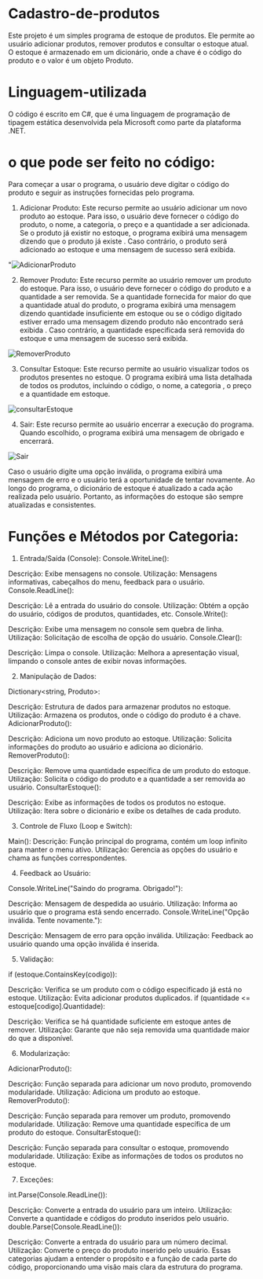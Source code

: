 # Cadastro-de-produtos
Este projeto é um simples programa de estoque de produtos. Ele permite ao usuário adicionar produtos, remover produtos e consultar o estoque atual. O estoque é armazenado em um dicionário, onde a chave é o código do produto e o valor é um objeto Produto.
# Linguagem-utilizada
O código é escrito em C#, que é uma linguagem de programação de tipagem estática desenvolvida pela Microsoft como parte da plataforma .NET.
# o que pode ser feito no código:

Para começar a usar o programa, o usuário deve digitar o código do produto e seguir as instruções fornecidas pelo programa.



1.	Adicionar Produto: Este recurso permite ao usuário adicionar um novo produto ao estoque. Para isso, o usuário deve fornecer o código do produto, o nome, a categoria, o preço e a quantidade a ser adicionada. Se o produto já existir no estoque, o programa exibirá uma mensagem dizendo que o produto já existe . Caso contrário, o produto será adicionado ao estoque e uma mensagem de sucesso será exibida. 

"![AdicionarProduto](https://github.com/MarrceloH/Cadastro-de-produtos/assets/148079101/eb9a3efd-9b22-4323-969f-e9644fea0aad)

2.	Remover Produto: Este recurso permite ao usuário remover um produto do estoque. Para isso, o usuário deve fornecer o código do produto e a quantidade a ser removida. Se a quantidade fornecida for maior do que a quantidade atual do produto, o programa exibirá uma mensagem dizendo quantidade insuficiente em estoque ou se o código digitado estiver errado uma mensagem dizendo produto não encontrado será exibida . Caso contrário, a quantidade especificada será removida do estoque e uma mensagem de sucesso será exibida.

![RemoverProduto](https://github.com/MarrceloH/Cadastro-de-produtos/assets/148079101/2a65c3b8-0f59-43ac-b822-063ae29a5899)


3.	Consultar Estoque: Este recurso permite ao usuário visualizar todos os produtos presentes no estoque. O programa exibirá uma lista detalhada de todos os produtos, incluindo o código, o nome, a categoria , o preço e a quantidade em estoque.
  
![consultarEstoque](https://github.com/MarrceloH/Cadastro-de-produtos/assets/148079101/7035c895-feb8-4a55-bd4f-38d684d2f724)


4.	Sair: Este recurso permite ao usuário encerrar a execução do programa. Quando escolhido, o programa exibirá uma mensagem de obrigado e encerrará.

![Sair](https://github.com/MarrceloH/Cadastro-de-produtos/assets/148079101/e3d3dfea-18d3-46c3-b465-6d4146c02f41)


Caso o usuário digite uma opção inválida, o programa exibirá uma mensagem de erro e o usuário terá a oportunidade de tentar novamente.
Ao longo do programa, o dicionário de estoque é atualizado a cada ação realizada pelo usuário. Portanto, as informações do estoque são sempre atualizadas e consistentes.

# Funções e Métodos por Categoria:

1. Entrada/Saída (Console):
Console.WriteLine():

Descrição: Exibe mensagens no console.
Utilização: Mensagens informativas, cabeçalhos do menu, feedback para o usuário.
Console.ReadLine():

Descrição: Lê a entrada do usuário do console.
Utilização: Obtém a opção do usuário, códigos de produtos, quantidades, etc.
Console.Write():

Descrição: Exibe uma mensagem no console sem quebra de linha.
Utilização: Solicitação de escolha de opção do usuário.
Console.Clear():

Descrição: Limpa o console.
Utilização: Melhora a apresentação visual, limpando o console antes de exibir novas informações.

2. Manipulação de Dados:

Dictionary<string, Produto>:

Descrição: Estrutura de dados para armazenar produtos no estoque.
Utilização: Armazena os produtos, onde o código do produto é a chave.
AdicionarProduto():

Descrição: Adiciona um novo produto ao estoque.
Utilização: Solicita informações do produto ao usuário e adiciona ao dicionário.
RemoverProduto():

Descrição: Remove uma quantidade específica de um produto do estoque.
Utilização: Solicita o código do produto e a quantidade a ser removida ao usuário.
ConsultarEstoque():

Descrição: Exibe as informações de todos os produtos no estoque.
Utilização: Itera sobre o dicionário e exibe os detalhes de cada produto.

3. Controle de Fluxo (Loop e Switch):

Main():
Descrição: Função principal do programa, contém um loop infinito para manter o menu ativo.
Utilização: Gerencia as opções do usuário e chama as funções correspondentes.

4. Feedback ao Usuário:

Console.WriteLine("Saindo do programa. Obrigado!"):

Descrição: Mensagem de despedida ao usuário.
Utilização: Informa ao usuário que o programa está sendo encerrado.
Console.WriteLine("Opção inválida. Tente novamente."):

Descrição: Mensagem de erro para opção inválida.
Utilização: Feedback ao usuário quando uma opção inválida é inserida.

5. Validação:

if (estoque.ContainsKey(codigo)):

Descrição: Verifica se um produto com o código especificado já está no estoque.
Utilização: Evita adicionar produtos duplicados.
if (quantidade <= estoque[codigo].Quantidade):

Descrição: Verifica se há quantidade suficiente em estoque antes de remover.
Utilização: Garante que não seja removida uma quantidade maior do que a disponível.

6. Modularização:

AdicionarProduto():

Descrição: Função separada para adicionar um novo produto, promovendo modularidade.
Utilização: Adiciona um produto ao estoque.
RemoverProduto():

Descrição: Função separada para remover um produto, promovendo modularidade.
Utilização: Remove uma quantidade específica de um produto do estoque.
ConsultarEstoque():

Descrição: Função separada para consultar o estoque, promovendo modularidade.
Utilização: Exibe as informações de todos os produtos no estoque.

7. Exceções:

int.Parse(Console.ReadLine()):

Descrição: Converte a entrada do usuário para um inteiro.
Utilização: Converte a quantidade e códigos do produto inseridos pelo usuário.
double.Parse(Console.ReadLine()):

Descrição: Converte a entrada do usuário para um número decimal.
Utilização: Converte o preço do produto inserido pelo usuário.
Essas categorias ajudam a entender o propósito e a função de cada parte do código, proporcionando uma visão mais clara da estrutura do programa.
